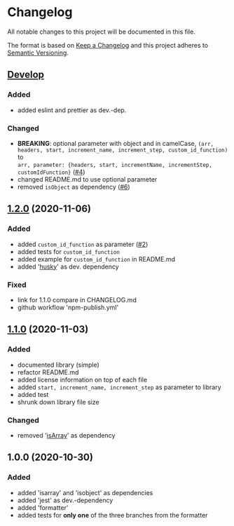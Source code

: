# Changelog

All notable changes to this project will be documented in this file.

The format is based on [Keep a Changelog](http://keepachangelog.com/en/1.0.0/)
and this project adheres to [Semantic Versioning](http://semver.org/spec/v2.0.0.html).


## [Develop]

### Added

- added eslint and prettier as dev.-dep.

### Changed

- **BREAKING**: optional parameter with object and in camelCase, `(arr, headers, start, increment_name, increment_step, custom_id_function)` to<br>`arr, parameter: {headers, start, incrementName, incrementStep, customIdFunction}` ([#4])
- changed README.md to use optional parameter
- removed `isObject` as dependency ([#6])

### 

## [1.2.0] (2020-11-06)

### Added

- added `custom_id_function` as parameter ([#2])
- added tests for `custom_id_function`
- added example for `custom_id_function` in README.md
- added '[husky](https://www.npmjs.com/package/husky)' as dev. dependency

### Fixed

- link for 1.1.0 compare in CHANGELOG.md
- github workflow 'npm-publish.yml'

## [1.1.0] (2020-11-03)

### Added

- documented library (simple)
- refactor README.md
- added license information on top of each file
- added `start, increment_name, increment_step` as parameter to library
- added test
- shrunk down library file size

### Changed

- removed '[isArray](https://www.npmjs.com/package/isarray)' as dependency

## 1.0.0 (2020-10-30)

### Added

- added 'isarray' and 'isobject' as dependencies
- added 'jest' as dev.-dependency
- added 'formatter'
- added tests for <b>only one</b> of the three branches from the formatter

[#2]: https://github.com/LetsMelon/addIdToArray/issues/2
[#4]: https://github.com/LetsMelon/addIdToArray/issues/4
[#6]: https://github.com/LetsMelon/addIdToArray/issues/6

[develop]: https://github.com/LetsMelon/addIdToArray/compare/main...develop
[1.2.0]: https://github.com/LetsMelon/addIdToArray/compare/v1.1.0...v1.2.0
[1.1.0]: https://github.com/LetsMelon/addIdToArray/compare/v1.0.0...v1.1.0
